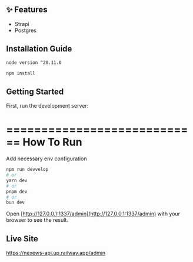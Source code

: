 ## ✨ Features

- Strapi
- Postgres

## Installation Guide
```bash
node version ^20.11.0

npm install
```

## Getting Started

First, run the development server:

============================
How To Run
============================

Add necessary env configuration

```bash
npm run devvelop
# or
yarn dev
# or
pnpm dev
# or
bun dev
```

Open [http://127.0.0.1:1337/admin](http://127.0.0.1:1337/admin) with your browser to see the result.

## Live Site

https://nexews-api.up.railway.app/admin

